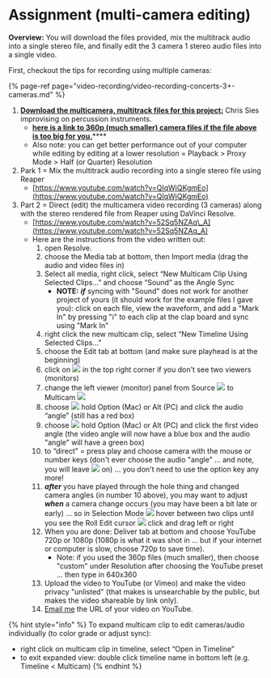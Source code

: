 # Assignment \(multi-camera editing\)

**Overview:** You will download the files provided, mix the multitrack audio into a single stereo file, and finally edit the 3 camera 1 stereo audio files into a single video.

First, checkout the tips for recording using multiple cameras:

{% page-ref page="video-recording/video-recording-concerts-3+-cameras.md" %}

1. [**Download the multicamera, multitrack files for this project:**](https://baylor.box.com/s/z089aic1ot173byik8wz5laigaokyccw) Chris Sies improvising on percussion instruments.
   * [**here is a link to 360p \(much smaller\) camera files if the file above is too big for you.**](https://baylor.box.com/s/fok16nf7gexedflrf9mw9p0k2plc6mhf)\*\*\*\*
   * Also note: you can get better performance out of your computer while editing by editing at a lower resolution = Playback &gt; Proxy Mode &gt; Half \(or Quarter\) Resolution
2. Park 1 = Mix the multitrack audio recording into a single stereo file using Reaper
   * [https://www.youtube.com/watch?v=QIqWjQKgmEo](https://www.youtube.com/watch?v=QIqWjQKgmEo)
3. Part 2 = Direct \(edit\) the multicamera video recording \(3 cameras\) along with the stereo rendered file from Reaper using DaVinci Resolve.
   * [https://www.youtube.com/watch?v=52Sq5NZAq\_A](https://www.youtube.com/watch?v=52Sq5NZAq_A)
   * Here are the instructions from the video written out:
     1. open Resolve.
     2. choose the Media tab at bottom, then Import media \(drag the audio and video files in\)
     3. Select all media, right click, select “New Multicam Clip Using Selected Clips…” and choose “Sound” as the Angle Sync
        * **NOTE:** _**if**_ syncing with "Sound" does not work for another project of yours \(it should work for the example files I gave you\): click on each file, view the waveform, and add a "Mark In" by pressing "i" to each clip at the clap board and sync using "Mark In"
     4. right click the new multicam clip, select “New Timeline Using Selected Clips…”
     5. choose the Edit tab at bottom \(and make sure playhead is at the beginning\)
     6. click on ![](https://firebasestorage.googleapis.com/v0/b/gitbook-28427.appspot.com/o/assets%2F-LroRRcyiuzPub4SVHLq%2F-LudHWk1m4tx71EpDtOe%2F-LudMBSZ49oqXCo-nIml%2FScreen%20Shot%202019-11-26%20at%202.17.10%20PM.png?alt=media&token=edb0a0d6-e9a4-4844-a7c3-9c668f75002a) in the top right corner if you don't see two viewers \(monitors\)
     7. change the left viewer \(monitor\) panel from Source ![](https://firebasestorage.googleapis.com/v0/b/gitbook-28427.appspot.com/o/assets%2F-LroRRcyiuzPub4SVHLq%2F-Ltfz1B_V9CX8fGkDKLv%2F-LtfznlFJNdNwapbfNo9%2Fsource-37.png?alt=media&token=3074938c-6300-4ad2-bdff-387f62f0f405) to Multicam ![](https://firebasestorage.googleapis.com/v0/b/gitbook-28427.appspot.com/o/assets%2F-LroRRcyiuzPub4SVHLq%2F-Ltfz1B_V9CX8fGkDKLv%2F-LtfzqcKSxZTg_i2WydE%2Fmulti2-38.png?alt=media&token=94ec015b-18f8-489d-a98c-ba28e9b68c28)
     8. choose ![](https://firebasestorage.googleapis.com/v0/b/gitbook-28427.appspot.com/o/assets%2F-LroRRcyiuzPub4SVHLq%2F-Ltfz1B_V9CX8fGkDKLv%2F-Ltfzv2Y2gd30AHCHtn6%2Faudio-39.png?alt=media&token=021710e1-7942-4888-a794-5568179b601b) hold Option \(Mac\) or Alt \(PC\) and click the audio “angle” \(still has a red box\)
     9. choose ![](https://firebasestorage.googleapis.com/v0/b/gitbook-28427.appspot.com/o/assets%2F-LroRRcyiuzPub4SVHLq%2F-Ltfz1B_V9CX8fGkDKLv%2F-Ltg-17gQEfYIDaJVIgX%2Fvideo-41.png?alt=media&token=d240620e-70e0-4908-a5a1-21549ab64154) hold Option \(Mac\) or Alt \(PC\) and click the first video angle \(the video angle will now have a blue box and the audio "angle" will have a green box\)
     10. to “direct” = press play and choose camera with the mouse or number keys \(don't ever choose the audio "angle" ... and note, you will leave ![](https://firebasestorage.googleapis.com/v0/b/gitbook-28427.appspot.com/o/assets%2F-LroRRcyiuzPub4SVHLq%2F-Ltfz1B_V9CX8fGkDKLv%2F-Ltg-17gQEfYIDaJVIgX%2Fvideo-41.png?alt=media&token=d240620e-70e0-4908-a5a1-21549ab64154) on\) ... you don't need to use the option key any more!
     11. _**after**_ you have played through the hole thing and changed camera angles \(in number 10 above\), you may want to adjust _**when**_ a camera change occurs \(you may have been a bit late or early\) ... so in Selection Mode ![](https://firebasestorage.googleapis.com/v0/b/gitbook-28427.appspot.com/o/assets%2F-LroRRcyiuzPub4SVHLq%2F-Ltfz1B_V9CX8fGkDKLv%2F-Ltg-Bxe6cyz04PY-S28%2FPinClipart-74.png?alt=media&token=4c90c6ca-325f-44b6-b91c-6215de029ea2) hover between two clips until you see the Roll Edit cursor ![](https://firebasestorage.googleapis.com/v0/b/gitbook-28427.appspot.com/o/assets%2F-LroRRcyiuzPub4SVHLq%2F-Ltfz1B_V9CX8fGkDKLv%2F-Ltg-HPODRZEO9ps-fPL%2Froll-edit-cursor-72.png?alt=media&token=64408e8b-abde-4865-8d3b-3fad9c5216c7) click and drag left or right
     12. When you are done: Deliver tab at bottom and choose YouTube 720p or 1080p \(1080p is what it was shot in ... but if your internet or computer is slow, choose 720p to save time\).
         * Note: if you used the 360p files \(much smaller\), then choose "custom" under Resolution after choosing the YouTube preset ... then type in 640x360
     13. Upload the video to YouTube \(or Vimeo\) and make the video privacy "unlisted" \(that makes is unsearchable by the public, but makes the video shareable by link only\).
     14. [Email me](https://www.baylor.edu/music/index.php?id=951763) the URL of your video on YouTube.

{% hint style="info" %}
To expand multicam clip to edit cameras/audio individually \(to color grade or adjust sync\):

* right click on multicam clip in timeline, select “Open in Timeline”
* to exit expanded view: double click timeline name in bottom left \(e.g. Timeline &lt; Multicam\)
{% endhint %}

